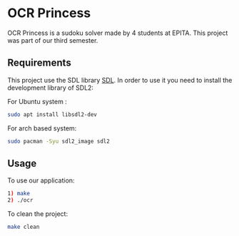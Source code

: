 # OCR Princess
OCR Princess is a sudoku solver made by 4 students at EPITA. This project was part of our third semester.

## Requirements
This project use the SDL library [SDL](https://www.libsdl.org/).
In order to use it you need to install the development library of SDL2:

For Ubuntu system :
```sh
sudo apt install libsdl2-dev
```

For arch based system:
```sh
sudo pacman -Syu sdl2_image sdl2
```

## Usage
To use our application:
```sh
1) make
2) ./ocr
```

To clean the project:
```sh
make clean
```

